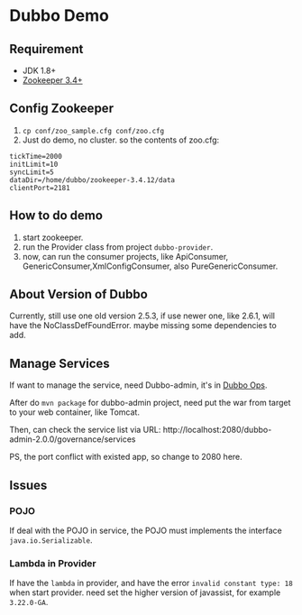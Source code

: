 # Dubbo Demo

## Requirement
- JDK 1.8+
- [Zookeeper 3.4+](http://zookeeper.apache.org/)

## Config Zookeeper

1. `cp conf/zoo_sample.cfg conf/zoo.cfg`
2. Just do demo, no cluster. so the contents of zoo.cfg:
```
tickTime=2000
initLimit=10
syncLimit=5
dataDir=/home/dubbo/zookeeper-3.4.12/data
clientPort=2181
```

## How to do demo

1. start zookeeper.
2. run the Provider class from project `dubbo-provider`.
3. now, can run the consumer projects, like ApiConsumer, GenericConsumer,XmlConfigConsumer, also PureGenericConsumer.

## About Version of Dubbo

Currently, still use one old version 2.5.3, if use newer one, like 2.6.1, will have the NoClassDefFoundError. maybe missing some dependencies to add.

## Manage Services

If want to manage the service, need Dubbo-admin, it's in [Dubbo Ops](https://github.com/apache/incubator-dubbo-ops).

After do `mvn package` for dubbo-admin project, need put the war from target to your web container, like Tomcat.

Then, can check the service list via URL: http://localhost:2080/dubbo-admin-2.0.0/governance/services

PS, the port conflict with existed app, so change to 2080 here.


## Issues

### POJO

If deal with the POJO in service, the POJO must implements the interface `java.io.Serializable`.

### Lambda in Provider

If have the `lambda` in provider, and have the error `invalid constant type: 18` when start provider.
need set the higher version of javassist, for example `3.22.0-GA`.
